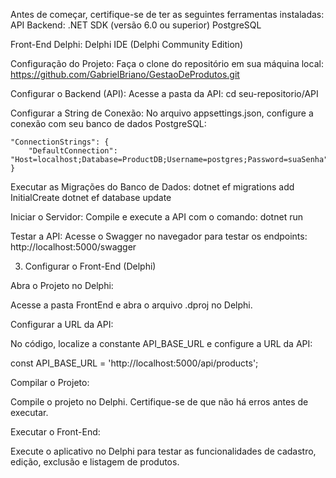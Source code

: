 Antes de começar, certifique-se de ter as seguintes ferramentas instaladas:<br>
API Backend:
	.NET SDK (versão 6.0 ou superior)
   PostgreSQL

Front-End Delphi:
	Delphi IDE (Delphi Community Edition)


Configuração do Projeto:
Faça o clone do repositório em sua máquina local: 
https://github.com/GabrielBriano/GestaoDeProdutos.git


Configurar o Backend (API):
Acesse a pasta da API: cd seu-repositorio/API


Configurar a String de Conexão:
	No arquivo appsettings.json, configure a conexão com seu banco de dados PostgreSQL:

	"ConnectionStrings": {
  		"DefaultConnection": "Host=localhost;Database=ProductDB;Username=postgres;Password=suaSenha"
	}


Executar as Migrações do Banco de Dados:
	dotnet ef migrations add InitialCreate
	dotnet ef database update


Iniciar o Servidor:
	Compile e execute a API com o comando: dotnet run


Testar a API:
	Acesse o Swagger no navegador para testar os endpoints: http://localhost:5000/swagger

 3. Configurar o Front-End (Delphi)

Abra o Projeto no Delphi:

Acesse a pasta FrontEnd e abra o arquivo .dproj no Delphi.

Configurar a URL da API:

No código, localize a constante API_BASE_URL e configure a URL da API:

const
  API_BASE_URL = 'http://localhost:5000/api/products';

Compilar o Projeto:

Compile o projeto no Delphi. Certifique-se de que não há erros antes de executar.

Executar o Front-End:

Execute o aplicativo no Delphi para testar as funcionalidades de cadastro, edição, exclusão e listagem de produtos.
